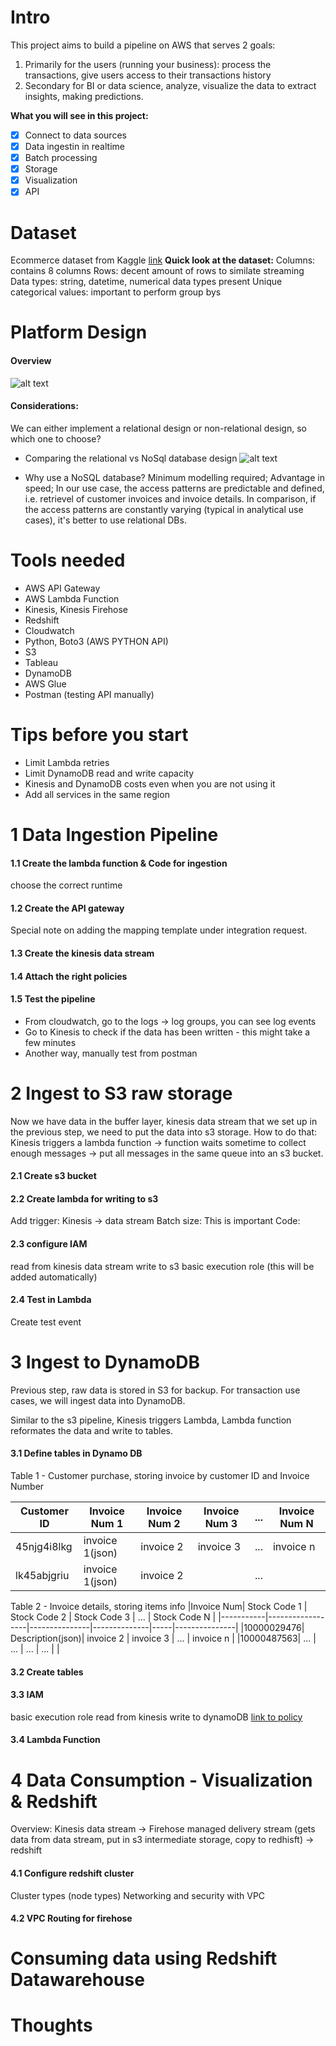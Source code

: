 # Intro
This project aims to build a pipeline on AWS that serves 2 goals: 
1. Primarily for the users (running your business): process the transactions, give users access to their transactions history
2. Secondary for BI or data science, analyze, visualize the data to extract insights, making predictions.

**What you will see in this project:**
- [x] Connect to data sources 
- [x] Data ingestin in realtime 
- [x] Batch processing 
- [x] Storage 
- [x] Visualization 
- [x] API 

# Dataset

Ecommerce dataset from Kaggle [link](https://www.kaggle.com/carrie1/ecommerce-data)
**Quick look at the dataset:**
Columns: contains 8 columns
Rows: decent amount of rows to similate streaming
Data types: string, datetime, numerical data types present
Unique categorical values: important to perform group bys 

# Platform Design
####  Overview 
![alt text](image.jpg)

#### Considerations:
We can either implement a relational design or non-relational design, so which one to choose?

- Comparing the relational vs NoSql database design 
![alt text](image.jpg)

- Why use a NoSQL database?
    Minimum modelling required;
    Advantage in speed;
    In our use case, the access patterns are predictable and defined, i.e. retrievel of customer invoices and invoice details. In comparison, if the access patterns are constantly varying (typical in analytical use cases), it's better to use relational DBs.    

# Tools needed

* AWS API Gateway 
* AWS Lambda Function 
* Kinesis, Kinesis Firehose
* Redshift 
* Cloudwatch
* Python, Boto3 (AWS PYTHON API)
* S3 
* Tableau  
* DynamoDB 
* AWS Glue
* Postman (testing API manually)

# Tips before you start
- Limit Lambda retries
- Limit DynamoDB read and write capacity
- Kinesis and DynamoDB costs even when you are not using it
- Add all services in the same region

# 1 Data Ingestion Pipeline

#### 1.1 Create the lambda function & Code for ingestion
choose the correct runtime

#### 1.2 Create the API gateway 
Special note on adding the mapping template under integration request. 

#### 1.3 Create the kinesis data stream 
#### 1.4 Attach the right policies 
#### 1.5 Test the pipeline
- From cloudwatch, go to the logs -> log groups, you can see log events 
- Go to Kinesis to check if the data has been written - this might take a few minutes  
- Another way, manually test from postman


# 2 Ingest to S3 raw storage
Now we have data in the buffer layer, kinesis data stream that we set up in the previous step, we need to put the data into s3 storage. How to do that: Kinesis triggers a lambda function -> function waits sometime to collect enough messages -> put all messages in the same queue into an s3 bucket. 

#### 2.1 Create s3 bucket 
#### 2.2 Create lambda for writing to s3
Add trigger: Kinesis -> data stream <the name of the stream you created>
Batch size: This is important
Code: 

#### 2.3 configure IAM 
read from kinesis data stream
write to s3 
basic execution role (this will be added automatically)

#### 2.4 Test in Lambda 
Create test event 

# 3 Ingest to DynamoDB 
Previous step, raw data is stored in S3 for backup. For transaction use cases, we will ingest data into DynamoDB.

Similar to the s3 pipeline, Kinesis triggers Lambda, Lambda function reformates the data and write to tables. 

#### 3.1 Define tables in Dynamo DB 
Table 1 - Customer purchase, storing invoice by customer ID and Invoice Number

|Customer ID| Invoice Num 1   | Invoice Num 2 | Invoice Num 3| ... | Invoice Num N |
|-----------|-----------------|---------------|--------------|-----|---------------|
|45njg4i8lkg| invoice 1(json) | invoice 2     | invoice 3    | ... | invoice n     |
|lk45abjgriu| invoice 1(json) | invoice 2     |              | ... |               |

Table 2 - Invoice details, storing items info 
|Invoice Num| Stock Code 1     | Stock Code 2  | Stock Code 3 | ... | Stock Code N  |
|-----------|------------------|---------------|--------------|-----|---------------|
|10000029476| Description(json)| invoice 2     | invoice 3    | ... | invoice n     |
|10000487563| ...              |  ...          | ...          | ... |               |

#### 3.2 Create tables 

#### 3.3 IAM
basic execution role
read from kinesis 
write to dynamoDB
[link to policy]()

#### 3.4 Lambda Function

# 4 Data Consumption - Visualization & Redshift 
Overview: 
Kinesis data stream -> Firehose managed delivery stream (gets data from data stream, put in s3 intermediate storage, copy to redhisft) -> redshift

#### 4.1 Configure redshift cluster 

Cluster types (node types)
Networking and security with VPC

#### 4.2 VPC Routing for firehose





# Consuming data using Redshift Datawarehouse 

# Thoughts 

